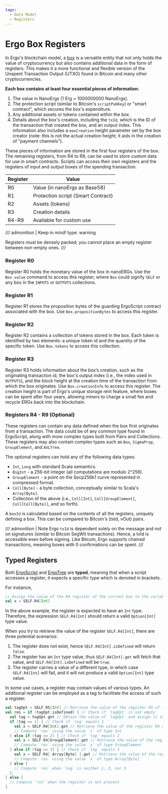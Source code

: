 ```yaml
---
tags:
  - Data Model
  - Registers
---
```


# Ergo Box Registers

In Ergo's blockchain model, a [box](box.md) is a versatile entity that not only holds the value of cryptocurrency but also contains additional data in the form of registers. This makes it a more functional and flexible version of the Unspent Transaction Output (UTXO) found in Bitcoin and many other cryptocurrencies.

**Each box contains at least four essential pieces of information:**

1. The value in NanoErgs (1 Erg = 1000000000 NanoErgs).
2. The protection script (similar to Bitcoin's `scriptPubKey`) or "smart contract", which secures the box's expenditure.
3. Any additional assets or tokens contained within the box.
4. Details about the box's creation, including the `txId`, which is the ID of the transaction that created the box, and an output index. This information also includes a `maxCreation` height parameter set by the box creator (note: this is not the actual creation height; it aids in the creation of "payment channels").

These pieces of information are stored in the first four registers of the box. The remaining registers, from R4 to R9, can be used to store custom data for use in smart contracts. Scripts can access their own registers and the registers of input and output boxes of the spending transaction.

 Register | Value |
---|---|
 R0 | Value (in nanoErgs as Base58) |
 R1 | Protection script (Smart Contract) |
 R2 | Assets (tokens) |
 R3 | Creation details |
 R4-R9 | Available for custom use |


/// admonition | Keep in mind!
    type: warning

Registers must be densely packed; you cannot place an empty register between non-empty ones.
///


### Register R0

Register R0 holds the monetary value of the box in nanoERGs. Use the `Box.value` command to access this register, where `Box` could signify `SELF` or any box in the `INPUTS` or `OUTPUTS` collections.

### Register R1

Register R1 stores the proposition bytes of the guarding ErgoScript contract associated with the box. Use `Box.propositionBytes` to access this register.

### Register R2

Register R2 contains a collection of tokens stored in the box. Each token is identified by two elements: a unique token id and the quantity of the specific token. Use `Box.tokens` to access this collection.

### Register R3

Register R3 holds information about the box’s creation, such as the originating transaction id, the box's output index (i.e., the index used in `OUTPUTS`), and the block height at the creation time of the transaction from which the box originates. Use `Box.creationInfo` to access this register. The creation height is part of Ergo's unique storage rent feature, where boxes can be spent after four years, allowing miners to charge a small fee and recycle ERGs back into the blockchain.

### Registers R4 - R9 (Optional)

These registers can contain any data defined when the box first originates from a transaction. The data could be of any common type found in ErgoScript, along with more complex types built from Pairs and Collections. These registers may also contain complex types such as `Box`, `SigmaProp`, `GroupElement`, and `AVLTree`.

The optional registers can hold any of the following data types:

- `Int`, `Long` with standard Scala semantics.
- `BigInt` - a 256-bit integer (all computations are modulo 2^256).
- `GroupElement` - a point on the Secp256k1 curve represented in compressed format.
- `Coll[Byte]` - a byte collection, conceptually similar to Scala's `Array[Byte]`.
- Collection of the above (i.e., `Coll[Int]`, `Coll[GroupElement]`, `Coll[Coll[Byte]]`, and so forth).

A `boxId` is calculated based on the contents of all the registers, uniquely defining a box. This can be compared to Bitcoin's (txId, vOut) pairs.

/// admonition | Note
Ergo `txId` is dependent solely on the message and not on signatures (similar to Bitcoin SegWit transactions). Hence, a txId is accessible even before signing. Like Bitcoin, Ergo supports chained transactions, meaning boxes with 0 confirmations can be spent.
///


## Typed Registers

Both [ErgoScript](/dev/scs/ergoscript) and [ErgoTree](/dev/scs/ergotree) are **typed**, meaning that when a script accesses a register, it expects a specific type which is denoted in brackets.


For instance,

```scala
// Assign the value of the R4 register of the current box to the variable x
val x = SELF.R4[Int]
```

In the above example, the register is expected to have an `Int` type. Therefore, the expression `SELF.R4[Int]` should return a valid `Option[Int]` type value.

When you try to retrieve the value of the register `SELF.R4[Int]`, there are three potential scenarios:

1. The register does not exist, hence `SELF.R4[Int].isDefined` will return `false`.
2. The register has an `Int` type value, thus `SELF.R4[Int].get` will fetch that value, and `SELF.R4[Int].isDefined` will be `true`.
3. The register carries a value of a different type, in which case `SELF.R4[Int]` will fail, and it will not produce a valid `Option[Int]` type value.

In some use cases, a register may contain values of various types. An additional register can be employed as a tag to facilitate the access of such a register.

```scala
val tagOpt = SELF.R5[Int] // Retrieve the value of the register R5 of type Int and assign it to the variable `tagOpt`
val res = if (tagOpt.isDefined) { // Check if `tagOpt` is not empty
  val tag = tagOpt.get // Obtain the value of `tagOpt` and assign it to the variable `tag`
  if (tag == 1) { // Check if `tag` equals 1
    val x = SELF.R4[Int].get // Retrieve the value of the register R4 of type Int and assign it to the variable `x`
    // Compute `res` using the value `x` of type Int
  } else if (tag == 2) { // Check if `tag` equals 2
    val x = SELF.R4[GroupElement].get // Retrieve the value of the register R4 of type GroupElement and assign it to the variable `x`
    // Compute `res` using the value `x` of type GroupElement
  } else if (tag == 3) { // Check if `tag` equals 3
    val x = SELF.R4[ Array[Byte] ].get // Retrieve the value of the register R4 of type Array[Byte] and assign it to the variable `x`
    // Compute `res` using the value `x` of type Array[Byte]
  } else {
    // Compute `res` when `tag` is neither 1, 2, nor 3
  }
} else {
  // Compute `res` when the register is not present
}
```



